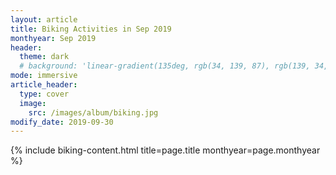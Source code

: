 ```yaml
---
layout: article
title: Biking Activities in Sep 2019
monthyear: Sep 2019
header:
  theme: dark
  # background: 'linear-gradient(135deg, rgb(34, 139, 87), rgb(139, 34, 139))'     
mode: immersive
article_header:
  type: cover
  image:
    src: /images/album/biking.jpg
modify_date: 2019-09-30     
---
```


{% include biking-content.html title=page.title monthyear=page.monthyear %}
